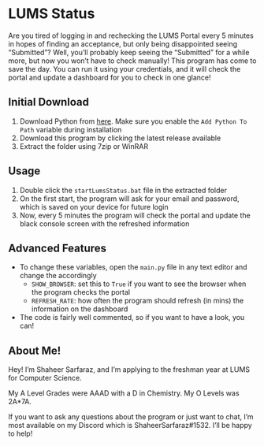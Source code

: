 # LUMS Status

Are you tired of logging in and rechecking the LUMS Portal every 5 minutes in hopes of finding an acceptance, but only being disappointed seeing “Submitted”? Well, you’ll probably keep seeing the “Submitted” for a while more, but now you won’t have to check manually! This program has come to save the day. You can run it using your credentials, and it will check the portal and update a dashboard for you to check in one glance!

## Initial Download

1. Download Python from [here](https://www.python.org/downloads/). Make sure you enable the `Add Python To Path` variable during installation
2. Download this program by clicking the latest release available
3. Extract the folder using 7zip or WinRAR

## Usage

1. Double click the `startLumsStatus.bat` file in the extracted folder
2. On the first start, the program will ask for your email and password, which is saved on your device for future login
3. Now, every 5 minutes the program will check the portal and update the black console screen with the refreshed information

## Advanced Features

- To change these variables, open the `main.py` file in any text editor and change the accordingly
    - `SHOW_BROWSER`: set this to `True` if you want to see the browser when the program checks the portal
    - `REFRESH_RATE`: how often the program should refresh (in mins) the information on the dashboard
- The code is fairly well commented, so if you want to have a look, you can!

## About Me!

Hey! I’m Shaheer Sarfaraz, and I’m applying to the freshman year at LUMS for Computer Science. 

My A Level Grades were AAAD with a D in Chemistry. My O Levels was 2A*7A.

If you want to ask any questions about the program or just want to chat, I’m most available on my Discord which is ShaheerSarfaraz#1532. I’ll be happy to help!